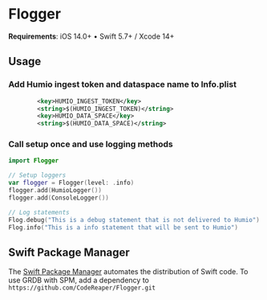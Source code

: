 # Flogger

**Requirements**: iOS 14.0+ &bull; Swift 5.7+ / Xcode 14+

## Usage

### Add Humio ingest token and dataspace name to Info.plist
```xml
        <key>HUMIO_INGEST_TOKEN</key>
        <string>$(HUMIO_INGEST_TOKEN)</string>
        <key>HUMIO_DATA_SPACE</key>
        <string>$(HUMIO_DATA_SPACE)</string>
```

### Call setup once and use logging methods
```swift
import Flogger

// Setup loggers
var flogger = Flogger(level: .info)
flogger.add(HumioLogger())
flogger.add(ConsoleLogger())

// Log statements
Flog.debug("This is a debug statement that is not delivered to Humio")
Flog.info("This is a info statement that will be sent to Humio")
```

## Swift Package Manager

The [Swift Package Manager](https://swift.org/package-manager/) automates the distribution of Swift code. To use GRDB with SPM, add a dependency to `https://github.com/CodeReaper/Flogger.git`
